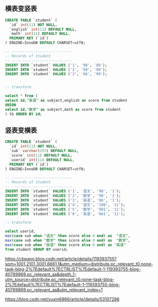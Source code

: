 ## 横表变竖表
``` sql
CREATE TABLE `student` (
  `id` int(11) NOT NULL,
  `english` int(11) DEFAULT NULL,
  `math` int(11) DEFAULT NULL,
  PRIMARY KEY (`id`)
) ENGINE=InnoDB DEFAULT CHARSET=utf8;

-- ----------------------------
-- Records of student
-- ----------------------------
INSERT INTO `student` VALUES ('1', '98', '89');
INSERT INTO `student` VALUES ('2', '99', '99');
INSERT INTO `student` VALUES ('3', '66', '99');


-- transform

select * from (
select id,"英语" as subject,english as score from student
UNION
select id,"数学" as subject,math as score from student
) tb ORDER BY id;


```


## 竖表变横表
```sql
CREATE TABLE `student` (
  `id` int(11) NOT NULL,
  `sub` varchar(255) DEFAULT NULL,
  `score` int(11) DEFAULT NULL,
  `userid` int(11) DEFAULT NULL,
  PRIMARY KEY (`id`)
) ENGINE=InnoDB DEFAULT CHARSET=utf8;

-- ----------------------------
-- Records of student
-- ----------------------------
INSERT INTO `student` VALUES ('1', '语文', '98', '1');
INSERT INTO `student` VALUES ('2', '数学', '99', '1');
INSERT INTO `student` VALUES ('3', '英语', '66', '1');
INSERT INTO `student` VALUES ('4', '语文', '198', '11');
INSERT INTO `student` VALUES ('5', '数学', '991', '11');
INSERT INTO `student` VALUES ('6', '英语', '661', '11');

-- transform

select userid,
max(case sub when "语文" then score else 0 end) as  "语文",
max(case sub when "数学" then score else 0 end) as  "数学",
max(case sub when "英语" then score else 0 end) as "英语"
from student GROUP BY userid;

```


https://cbeann.blog.csdn.net/article/details/119393755?spm=1001.2101.3001.6661.1&utm_medium=distribute.pc_relevant_t0.none-task-blog-2%7Edefault%7ECTRLIST%7Edefault-1-119393755-blog-40789869.pc_relevant_aa&depth_1-utm_source=distribute.pc_relevant_t0.none-task-blog-2%7Edefault%7ECTRLIST%7Edefault-1-119393755-blog-40789869.pc_relevant_aa&utm_relevant_index=1


https://blog.csdn.net/yuxin6866/article/details/53107286